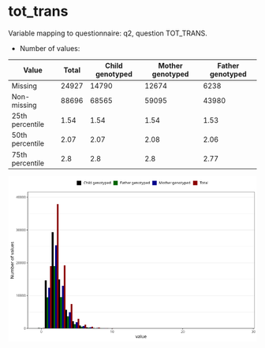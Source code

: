 # tot_trans
Variable mapping to questionnaire: q2, question TOT_TRANS.
- Number of values:

| Value | Total | Child genotyped | Mother genotyped | Father genotyped |
| ----- | ----- | --------------- | ---------------- | ---------------- |
| Missing | 24927 | 14790 | 12674 | 6238 |
| Non-missing | 88696 | 68565 | 59095 | 43980 |
| 25th percentile | 1.54 | 1.54 | 1.54 | 1.53 |
| 50th percentile | 2.07 | 2.07 | 2.08 | 2.06 |
| 75th percentile | 2.8 | 2.8 | 2.8 | 2.77 |



![](tot_trans_n.png)



